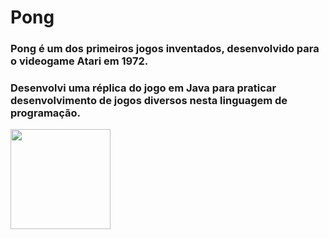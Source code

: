 # Pong

### Pong é um dos primeiros jogos inventados, desenvolvido para o videogame Atari em 1972.
### Desenvolvi uma réplica do jogo em Java para praticar desenvolvimento de jogos diversos nesta linguagem de programação.

<div>
 
<img height="160em" src="http://s2.glbimg.com/kvTwEVHf2rM0uC30xl2bHY-2zBA=/695x0/s.glbimg.com/po/tt2/f/original/2016/03/02/pong.jpg" />

</div>
